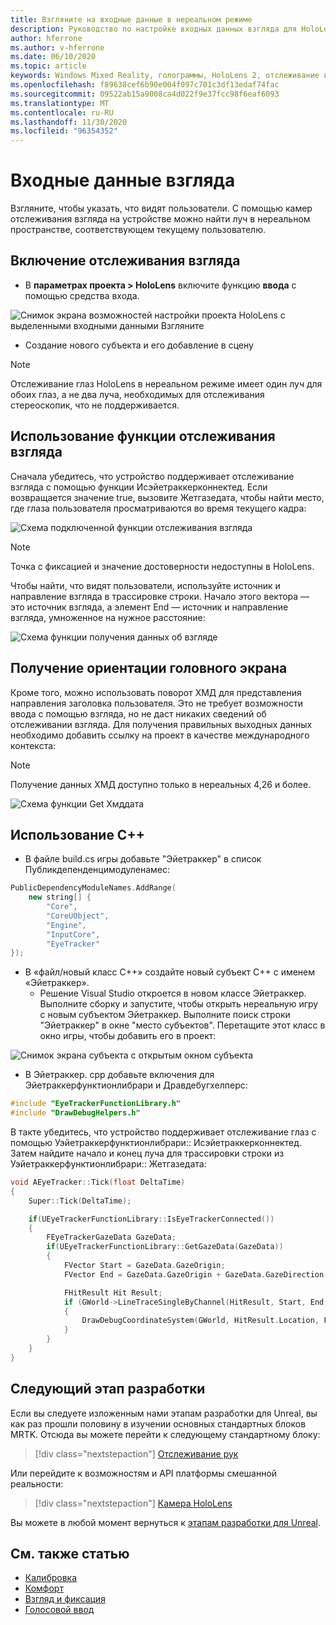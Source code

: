```yaml
---
title: Взгляните на входные данные в нереальном режиме
description: Руководство по настройке входных данных взгляда для HoloLens и нереального модуля
author: hferrone
ms.author: v-hferrone
ms.date: 06/10/2020
ms.topic: article
keywords: Windows Mixed Reality, голограммы, HoloLens 2, отслеживание взгляда, ввод с экрана, подключенный головной дисплей, нереалный механизм, гарнитура смешанной реальности, гарнитура Windows Mixed Reality, гарнитура виртуальной реальности
ms.openlocfilehash: f89638cef6b90e004f097c701c3df13edaf74fac
ms.sourcegitcommit: 09522ab15a9008ca4d022f9e37fcc98f6eaf6093
ms.translationtype: MT
ms.contentlocale: ru-RU
ms.lasthandoff: 11/30/2020
ms.locfileid: "96354352"
---
```

# <a name="gaze-input"></a>Входные данные взгляда

Взгляните, чтобы указать, что видят пользователи.  С помощью камер отслеживания взгляда на устройстве можно найти луч в нереальном пространстве, соответствующем текущему пользователю.

## <a name="enabling-eye-tracking"></a>Включение отслеживания взгляда

- В **параметрах проекта > HoloLens** включите функцию **ввода** с помощью средства входа.

![Снимок экрана возможностей настройки проекта HoloLens с выделенными входными данными Взгляните](images/unreal-gaze-img-01.png)

- Создание нового субъекта и его добавление в сцену

> [!NOTE] 
> Отслеживание глаз HoloLens в нереальном режиме имеет один луч для обоих глаз, а не два луча, необходимых для отслеживания стереоскопик, что не поддерживается.

## <a name="using-eye-tracking"></a>Использование функции отслеживания взгляда

Сначала убедитесь, что устройство поддерживает отслеживание взгляда с помощью функции Исэйетраккерконнектед.  Если возвращается значение true, вызовите Жетгазедата, чтобы найти место, где глаза пользователя просматриваются во время текущего кадра:

![Схема подключенной функции отслеживания взгляда](images/unreal-gaze-img-02.png)

> [!NOTE]
> Точка с фиксацией и значение достоверности недоступны в HoloLens.

Чтобы найти, что видят пользователи, используйте источник и направление взгляда в трассировке строки.  Начало этого вектора — это источник взгляда, а элемент End — источник и направление взгляда, умноженное на нужное расстояние:

![Схема функции получения данных об взгляде](images/unreal-gaze-img-03.png)

## <a name="getting-head-orientation"></a>Получение ориентации головного экрана

Кроме того, можно использовать поворот ХМД для представления направления заголовка пользователя.  Это не требует возможности ввода с помощью взгляда, но не даст никаких сведений об отслеживании взгляда.  Для получения правильных выходных данных необходимо добавить ссылку на проект в качестве международного контекста:

> [!NOTE]
> Получение данных ХМД доступно только в нереальных 4,26 и более.

![Схема функции Get Хмддата](images/unreal-gaze-img-04.png)

## <a name="using-c"></a>Использование C++ 

- В файле build.cs игры добавьте "Эйетраккер" в список Публикдепенденцимодуленамес:

```cpp
PublicDependencyModuleNames.AddRange(
    new string[] {
        "Core",
        "CoreUObject",
        "Engine",
        "InputCore",
        "EyeTracker"
});
```

- В «файл/новый класс C++» создайте новый субъект C++ с именем «Эйетраккер».
    - Решение Visual Studio откроется в новом классе Эйетраккер. Выполните сборку и запустите, чтобы открыть нереальную игру с новым субъектом Эйетраккер.  Выполните поиск строки "Эйетраккер" в окне "место субъектов".  Перетащите этот класс в окно игры, чтобы добавить его в проект:

![Снимок экрана субъекта с открытым окном субъекта](images/unreal-gaze-img-06.png)

- В Эйетраккер. cpp добавьте включения для Эйетраккерфунктионлибрари и Дравдебугхелперс:

```cpp
#include "EyeTrackerFunctionLibrary.h"
#include "DrawDebugHelpers.h"
```

В такте убедитесь, что устройство поддерживает отслеживание глаз с помощью Уэйетраккерфунктионлибрари:: Исэйетраккерконнектед.  Затем найдите начало и конец луча для трассировки строки из Уэйетраккерфунктионлибрари:: Жетгазедата:

```cpp
void AEyeTracker::Tick(float DeltaTime)
{
    Super::Tick(DeltaTime);

    if(UEyeTrackerFunctionLibrary::IsEyeTrackerConnected())
    {
        FEyeTrackerGazeData GazeData;
        if(UEyeTrackerFunctionLibrary::GetGazeData(GazeData))
        {
            FVector Start = GazeData.GazeOrigin;
            FVector End = GazeData.GazeOrigin + GazeData.GazeDirection * 100;

            FHitResult Hit Result;
            if (GWorld->LineTraceSingleByChannel(HitResult, Start, End, ECollisionChannel::ECC_Visiblity))
            {
                DrawDebugCoordinateSystem(GWorld, HitResult.Location, FQuat::Identity.Rotator(), 10);
            }
        }
    }
}
```

## <a name="next-development-checkpoint"></a>Следующий этап разработки

Если вы следуете изложенным нами этапам разработки для Unreal, вы как раз прошли половину в изучении основных стандартных блоков MRTK. Отсюда вы можете перейти к следующему стандартному блоку: 

> [!div class="nextstepaction"]
> [Отслеживание рук](unreal-hand-tracking.md)

Или перейдите к возможностям и API платформы смешанной реальности:

> [!div class="nextstepaction"]
> [Камера HoloLens](unreal-hololens-camera.md)

Вы можете в любой момент вернуться к [этапам разработки для Unreal](unreal-development-overview.md#2-core-building-blocks).

## <a name="see-also"></a>См. также статью
* [Калибровка](../../calibration.md)
* [Комфорт](../../design/comfort.md)
* [Взгляд и фиксация](../../design/gaze-and-commit.md)
* [Голосовой ввод](../../out-of-scope/voice-design.md)
